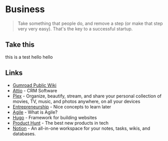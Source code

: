 # Business



> Take something that people do, and remove a step \(or make that step very very easy\). That's the key to a successful startup.

## Take this
 
this is a test hello hello

## Links

* [Gumroad Public Wiki](https://www.notion.so/Public-Wiki-72663c59ed5a432a9d52accafd8f166e)
* [Attio](https://attio.com/) - CRM Software
* [Plex](https://www.plex.tv/your-media/) - Organize, beautify, stream, and share your personal collection of movies, TV, music, and photos anywhere, on all your devices
* [Entrepreneurship](https://wiki.kourouklides.com/wiki/Entrepreneurship) - Nice concepts to learn later
* [Agile](https://www.atlassian.com/agile) - What is Agile?
* [Hugo](https://gohugo.io/) - Framework for building websites
* [Product Hunt](https://www.producthunt.com/) - The best new products in tech
* [Notion](https://www.notion.so/) - An all-in-one workspace for your notes, tasks, wikis, and databases.


